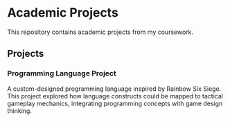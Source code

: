 # Academic Projects

This repository contains academic projects from my coursework.

## Projects

### Programming Language Project
A custom-designed programming language inspired by Rainbow Six Siege. This project explored how language constructs could be mapped to tactical gameplay mechanics, integrating programming concepts with game design thinking.
